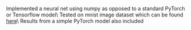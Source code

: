 Implemented a neural net using numpy as opposed to a standard PyTorch or Tensorflow model\\
Tested on mnist image dataset which can be found [here](http://yann.lecun.com/exdb/mnist/)\\
Results from a simple PyTorch model also included
